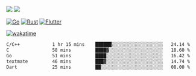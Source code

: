 [![](https://img.shields.io/badge/Windows_11-Pro-292e33?style=flat-square&logo=windows&logoColor=ffffff)](https://www.microsoft.com/en-us/windows/)
[![](https://img.shields.io/badge/macOS-Sonoma-292e33?style=flat-square&logo=apple&logoColor=ffffff)](https://www.apple.com/macbook-pro/) 

[![Go](https://img.shields.io/badge/-Go-DEA584?style=flat&logo=go&logoColor=000000)](https://golang.org/)
[![Rust](https://img.shields.io/badge/-Rust-DEA584?style=flat&logo=rust&logoColor=000000)](https://www.rust-lang.org)
[![Flutter](https://img.shields.io/badge/-Flutter-DEA584?style=flat&logo=flutter&logoColor=000000)](https://flutter.dev/)

[![wakatime](https://wakatime.com/badge/user/9bb0c784-91ca-4b5c-8e9c-b13ece0f7b09.svg)](https://wakatime.com/@9bb0c784-91ca-4b5c-8e9c-b13ece0f7b09)


<!--START_SECTION:waka-->

```txt
C/C++            1 hr 15 mins    ██████░░░░░░░░░░░░░░░░░░░   24.14 %
C                58 mins         ████▓░░░░░░░░░░░░░░░░░░░░   18.60 %
Go               51 mins         ████░░░░░░░░░░░░░░░░░░░░░   16.42 %
textmate         46 mins         ███▓░░░░░░░░░░░░░░░░░░░░░   14.74 %
Dart             25 mins         ██░░░░░░░░░░░░░░░░░░░░░░░   08.00 %
```

<!--END_SECTION:waka-->
